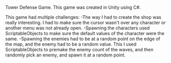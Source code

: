 Tower Defense Game. This game was created in Unity using C#.

This game had multiple challenges:
-The way I had to create the shop was really interesting. I had to make sure the cursor wasn't over any character or another menu was not already open.
-Spawning the characters used ScriptableObjects to make sure the default values of the character were the same.
-Spawning the enemies had to be at a random point on the edge of the map, and the enemy had to be a random value. This I used ScriptableObjects to premake the enemy count of the waves, and then randomly pick an enemy, and spawn it at a random point.

